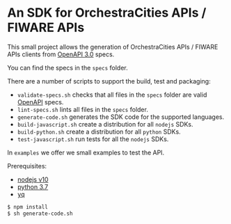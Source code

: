 # An SDK for OrchestraCities APIs / FIWARE APIs

This small project allows the generation of OrchestraCities APIs / FIWARE APIs
clients from [OpenAPI 3.0](http://spec.openapis.org/oas/v3.0.2) specs.

You can find the specs in the `specs` folder.

There are a number of scripts to support the build, test and packaging:

-   `validate-specs.sh` checks that all files in the `specs` folder are valid
    [OpenAPI](http://spec.openapis.org/oas/v3.0.2) specs.
-   `lint-specs.sh` lints all files in the `specs` folder.
-   `generate-code.sh` generates the SDK code for the supported languages.
-   `build-javascript.sh` create a distribution for all `nodejs` SDKs.
-   `build-python.sh` create a distribution for all `python` SDKs.
-   `test-javascript.sh` run tests for all the `nodejs` SDKs.

In `examples` we offer we small examples to test the API.

Prerequisites:

-   [nodejs v10](https://nodejs.org/en/)
-   [python 3.7](https://www.python.org/)
-   [yq](https://mikefarah.github.io/yq/)

```bash
$ npm install
$ sh generate-code.sh
```
